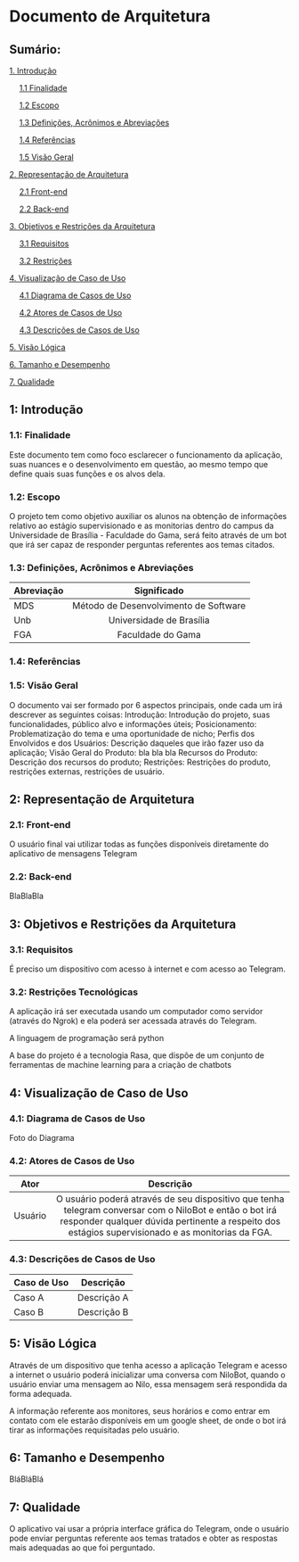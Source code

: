 
# Documento de Arquitetura

## Sumário:

[1. Introdução](#1-introdução) <br>

&emsp; [1.1 Finalidade](#11-finalidade) <br>

&emsp; [1.2 Escopo](#12-escopo) <br>

&emsp; [1.3 Definições, Acrônimos e Abreviações ](#13-definições-acrônimo-e-abreviações   ) <br>

&emsp; [1.4 Referências](#14-referências) <br>

&emsp; [1.5 Visão Geral](#15-visão-geral) <br>

[2. Representação de Arquitetura](#2-representação-de-arquitetura) <br>

&emsp; [2.1 Front-end](#21-front-end) <br>

&emsp; [2.2 Back-end](#22-Back-end) <br>

[3. Objetivos e Restrições da Arquitetura](#3-objetivos-restrições-da-arquitetura) <br>

&emsp; [3.1 Requisitos](#31-requisitos) <br>

&emsp; [3.2 Restrições](#32-restrições) <br>

[4. Visualização de Caso de Uso](#4-visualização-de-caso-de-uso) <br>

&emsp; [4.1 Diagrama de Casos de Uso](#41-diagrama-de-casos-de-uso) <br>

&emsp; [4.2 Atores de Casos de Uso](#42-atores-de-casos-de-usos) <br>

&emsp; [4.3 Descrições de Casos de Uso](#43-descrições-de-casos-de-uso) <br>

[5. Visão Lógica](#5-visão-lógica) <br>

[6. Tamanho e Desempenho](#6-tamanho-e-desempenho) <br>

[7. Qualidade](#7-qualidade) <br>

## 1: Introdução

### 1.1: Finalidade


Este documento tem como foco esclarecer o funcionamento da aplicação, suas nuances e o desenvolvimento em questão, ao mesmo tempo que define quais suas funções e os alvos dela.

### 1.2: Escopo


O projeto tem como objetivo auxiliar os alunos na obtenção de informações relativo ao estágio supervisionado e as monitorias dentro do campus da Universidade de Brasília - Faculdade do Gama, será feito através de um bot que irá ser capaz de responder perguntas referentes aos temas citados.

### 1.3: Definições, Acrônimos e Abreviações

| Abreviação |              Significado              |
|------------|:-------------------------------------:|
|     MDS    | Método de Desenvolvimento de Software |
|     Unb    | Universidade de Brasília              |
|     FGA    | Faculdade do Gama                     |

### 1.4: Referências

### 1.5: Visão Geral
O documento vai ser formado por 6 aspectos principais, onde cada um irá descrever as seguintes coisas:
Introdução: Introdução do projeto, suas funcionalidades, público alvo e informações úteis;
Posicionamento: Problematização do tema e uma oportunidade de nicho;
Perfis dos Envolvidos e dos Usuários: Descrição daqueles que irão fazer uso da aplicação;
Visão Geral do Produto: bla bla bla
Recursos do Produto: Descrição dos recursos do produto;
Restrições: Restrições do produto, restrições externas, restrições de usuário.


## 2: Representação de Arquitetura

### 2.1: Front-end

O usuário final vai utilizar todas as funções disponíveis diretamente do aplicativo de mensagens Telegram
### 2.2: Back-end

BlaBlaBla

## 3: Objetivos e Restrições da Arquitetura


### 3.1: Requisitos

É preciso um dispositivo com acesso à internet e com acesso ao Telegram.


### 3.2: Restrições Tecnológicas

A aplicação irá ser executada usando um computador como servidor (através do Ngrok) e ela poderá ser acessada através do Telegram.

A linguagem de programação será python

A base do projeto é a tecnologia Rasa, que dispõe de um conjunto de ferramentas de machine learning para a criação de chatbots

## 4: Visualização de Caso de Uso
### 4.1: Diagrama de Casos de Uso
Foto do Diagrama
### 4.2: Atores de Casos de Uso
| Ator    |                                                                                                    Descrição                                                                                                   |
|---------|:--------------------------------------------------------------------------------------------------------------------------------------------------------------------------------------------------------------:|
| Usuário | O usuário poderá através de seu dispositivo que tenha telegram conversar com o NiloBot e então  o bot irá responder qualquer dúvida pertinente a respeito dos estágios supervisionado e as  monitorias da FGA. |
### 4.3: Descrições de Casos de Uso
| Caso de Uso |  Descrição  |
|-------------|:-----------:|
|    Caso A   | Descrição A |
|    Caso B   | Descrição B |

## 5: Visão Lógica


Através de um dispositivo que tenha acesso a aplicação Telegram e acesso a internet o usuário poderá inicializar uma conversa com  NiloBot, quando o usuário enviar uma mensagem ao Nilo, essa mensagem será respondida da forma adequada.

A informação referente aos monitores, seus horários e como entrar em contato com ele estarão disponíveis em um google sheet, de onde o bot irá tirar as informações requisitadas pelo usuário.

## 6: Tamanho e Desempenho
BláBláBlá

## 7: Qualidade
O aplicativo vai usar a própria interface gráfica do Telegram, onde o usuário pode enviar perguntas referente aos temas tratados e obter as respostas mais adequadas ao que foi perguntado.



    
    





